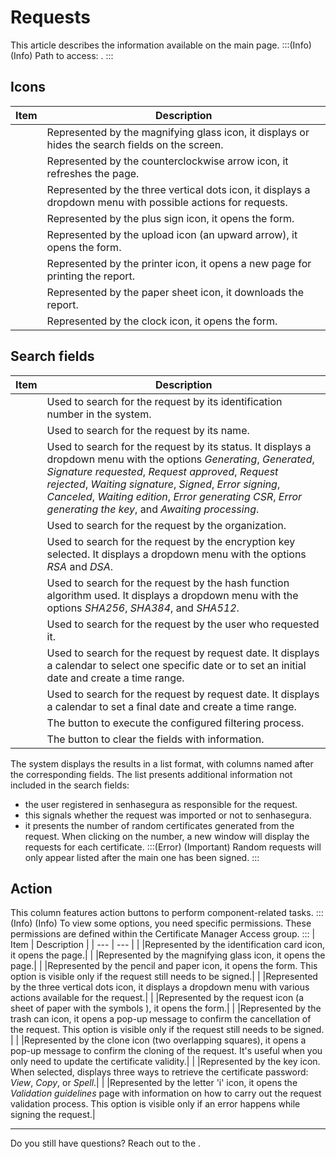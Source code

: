 # Requests 

This article describes the information available on the  main page.
:::(Info) (Info)
Path to access: .
:::
## Icons

| Item | Description |
| --- | --- |
|  |Represented by the magnifying glass icon, it displays or hides the search fields on the screen.|
|  |Represented by the counterclockwise arrow icon, it refreshes the page.|
|  |Represented by the three vertical dots icon, it displays a dropdown menu with possible actions for requests.|
|  |Represented by the plus sign icon, it opens the  form.|
|  |Represented by the upload icon (an upward arrow), it opens the  form.| 
|  |Represented by the printer icon, it opens a new page for printing the report.|
|  |Represented by the paper sheet icon, it downloads the report.|
|  |Represented by the clock icon, it opens the  form.|

## Search fields

| Item | Description |
| --- | --- |
|  |Used to search for the request by its identification number in the system.|
|  |Used to search for the request by its name.|
|  |Used to search for the request by its status. It displays a dropdown menu with the options *Generating*, *Generated*, *Signature requested*, *Request approved*, *Request rejected*, *Waiting signature*, *Signed*, *Error signing*, *Canceled*, *Waiting edition*, *Error generating CSR*, *Error generating the key*, and *Awaiting processing*.| 
|  |Used to search for the request by the organization.|
|  |Used to search for the request by the encryption key selected. It displays a dropdown menu with the options *RSA* and *DSA*.|
|  |Used to search for the request by the hash function algorithm used. It displays a dropdown menu with the options *SHA256*, *SHA384*, and *SHA512*.|
|  |Used to search for the request by the user who requested it.|
|  |Used to search for the request by request date. It displays a calendar to select one specific date or to set an initial date and create a time range.|
|  |Used to search for the request by request date. It displays a calendar to set a final date and create a time range.|
|  |The button to execute the configured filtering process.|
|  |The button to clear the fields with information.|

The system displays the results in a list format, with columns named after the corresponding fields. The list presents additional information not included in the search fields:
*  the user registered in senhasegura as responsible for the request.
*  this signals whether the request was imported or not to senhasegura.
*  it presents the number of random certificates generated from the request. When clicking on the number, a new window will display the requests for each certificate.
:::(Error) (Important)
Random requests will only appear listed after the main one has been signed.
:::
## Action
This column features action buttons to perform component-related tasks.
:::(Info) (Info)
To view some options, you need specific permissions. These permissions are defined within the Certificate Manager Access group.
:::
| Item | Description |
| --- | --- |
|  |Represented by the identification card icon, it opens the  page.|
|  |Represented by the magnifying glass icon, it opens the  page.|
|  |Represented by the pencil and paper icon, it opens the  form. This option is visible only if the request still needs to be signed.|
|  |Represented by the three vertical dots icon, it displays a dropdown menu with various actions available for the request.|
|  |Represented by the request icon (a sheet of paper with the symbols ), it opens the  form.|
|  |Represented by the trash can icon, it opens a pop-up message to confirm the cancellation of the request. This option is visible only if the request still needs to be signed. |
|  |Represented by the clone icon (two overlapping squares), it opens a pop-up message to confirm the cloning of the request. It's useful when you only need to update the certificate validity.|
|  |Represented by the key icon. When selected, displays three ways to retrieve the certificate password: *View*, *Copy*, or *Spell*.|
|  |Represented by the letter 'i' icon, it opens the *Validation guidelines* page with information on how to carry out the request validation process. This option is visible only if an error happens while signing the request.|
***
Do you still have questions? Reach out to the .
